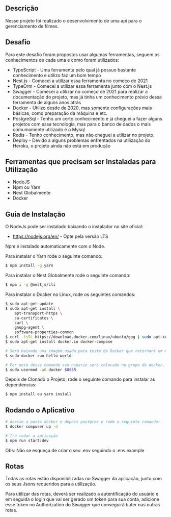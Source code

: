 
## Descrição

Nesse projeto foi realizado o desenvolvimento de uma api para o gerenciamento de filmes.

## Desafio
Para este desafio foram propostos usar algumas ferramentas, seguem os conhecimentos de cada uma e como foram utilizados:
* TypeScript - Uma ferramenta pelo qual já possuo bastante conhecimento e utilizo faz um bom tempo
* Nest.js - Comecei a utilizar essa ferramenta no começo de 2021
* TypeOrm - Comecei a utilizar essa ferramenta junto com o Nest.js
* Swagger - Comecei a utilizar no começo de 2021 para realizar a documentação do projeto, mas já tinha um conhecimento prévio dessa ferramenta de alguns anos atrás
* Docker - Utilizo desde de 2020, mas somente configurações mais básicas, como preparação da máquina e etc.
* PostgreSql - Tenho um certo conhecimento e já cheguei a fazer alguns projetos com essa tecnologia, mas para o banco de dados o mais comumamente utilizado é o Mysql
* Redis - Tenho conhecimento, mas não cheguei a utilizar no projeto.
* Deploy - Devido a alguns problemas enfrentados na utilização do Heroku, o projeto ainda não está em produção


## Ferramentas que precisam ser Instaladas para Utilização
* NodeJS
* Npm ou Yarn
* Nest Globalmente
* Docker

## Guia de Instalação

O NodeJs pode ser instalado baixando o instalador no site oficial:
* https://nodejs.org/en/ - Opte pela versão LTS

Npm é instalado automaticamente com o Node.

Para instalar o Yarn rode o seguinte comando:
```bash
$ npm install -g yarn
```

Para instalar o Nest Globalmente rode o seguinte comando:
```bash
$ npm i -g @nestjs/cli
```
Para instalar o Docker no Linux, rode os seguintes comandos:

```bash
$ sudo apt-get update
$ sudo apt-get install \
    apt-transport-https \
    ca-certificates \
    curl \
    gnupg-agent \
    software-properties-common
$ curl -fsSL https://download.docker.com/linux/ubuntu/gpg | sudo apt-key add -
$ sudo apt-get install docker.io docker-compose

# Será baixado uma imagem usada para teste do Docker que retornará um Hello World.
$ sudo docker run hello-world

# Por meio desse comando seu usuario será colocado no grupo do docker, assim que finalizado o comando será necessário reiniciar a maquina
$ sudo usermod -aG docker $USER
```

Depois de Clonado o Projeto, rode o seguinte comando para instalar as dependencias:
```bash
$ npm install ou yarn install
```

## Rodando o Aplicativo

```bash
# Acesse a pasta docker e depois postgree e rode o seguinte comando:
$ docker composer up -d

# Irá rodar a aplicação
$ npm run start:dev

```

Obs: Não se esqueça de criar o seu .env seguindo o .env.example

## Rotas

Todas as rotas estão disponibilizadas no Swagger da aplicação, junto com os seus Jsons requeridos para a utilização.

Para utilizar das rotas, deverá ser realizado a autentificação do usuário e em seguida o login que vai ser gerado um token para sua conta, adicione esse token no Authorization do Swagger que conseguirá bater nas outras rotas.

